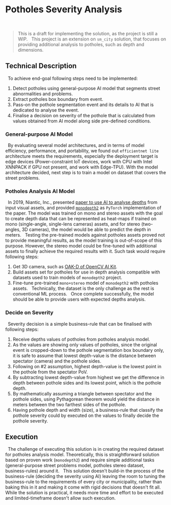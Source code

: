 # Potholes Severity Analysis
 
> This is a draft for implementing the solution, as the project is still a WIP.
 
This project is an extension on `sm_city` solution, that focuses on providing additional analysis to potholes, such as depth and dimensions.
 

## Technical Description
 
To achieve end-goal following steps need to be implemented:
1. Detect potholes using general-purpose AI model that segments street abnormalities and problems.
2. Extract potholes box boundary from event.
3. Pass-on the pothole segmentation event and its details to AI that is dedicated to analyse the event.
4. Finalise a decision on severity of the pothole that is calculated from values obtained from AI model along side pre-defined conditions.
 
### General-purpose AI Model
 
By evaluating several model architectures, and in terms of model efficiency, performance, and portability, we found out `efficientnet lite` architecture meets the requirements, especially the deployment target is edge devices (Power-constraint IoT devices, work with CPU with Intel XNNPACK if GPU not present, and work with Edge-TPU). With the model architecture decided, next step is to train a model on dataset that covers the street problems.
 
### Potholes Analysis AI Model
 
In 2019, Niantic, Inc., presented [paper to use AI to analyse depths](https://arxiv.org/abs/1806.01260) from input visual assets, and provided [`monodepth2`](https://github.com/nianticlabs/monodepth2) as `PyTorch` implementation of the paper. The model was trained on mono and stereo assets with the goal to create depth data that can be represented as heat-maps if trained on mono (single-angle, single-lens cameras) assets, and for stereo (two-angles, 3D cameras), the model would be able to predict the depth in meters.
 
Testing the pre-trained models against potholes assets proved not to provide meaningful results, as the model training is out-of-scope of this purpose. However, the stereo model could be fine-tuned with additional assets to finally achieve the required results with it. Such task would require following steps:
1. Get 3D camera, such as [OAK-D of OpenCV AI Kit](https://docs.luxonis.com/projects/hardware/en/latest/pages/BW1098OAK.html).
2. Build assets set for potholes for use in depth analysis compatible with datasets used to train models of `monodepth2` project.
3. Fine-tune pre-trained `mono+stereo` model of `monodepth2` with potholes assets.
 
Technically, the dataset is the only challenge as the rest is conventional ML process.
 
Once complete successfully, the model should be able to provide users with expected depths analysis.
 
### Decide on Severity
 
Severity decision is a simple business-rule that can be finalised with following steps:
1. Receive depths values of potholes from potholes analysis model.
2. As the values are showing only values of potholes, since the original event is cropped-down to the pothole segmentation box boundary only, it is safe to assume that lowest depth-value is the distance between spectator (camera) and the pothole sides.
3. Following on #2 assumption, highest depth-value is the lowest point in the pothole from the spectator PoV.
4. By subtracting lowest depth-value from highest we get the difference in depth between pothole sides and its lowest point, which is the pothole depth.
5. By mathematically assuming a triangle between spectator and the pothole sides, using Pythagorean theorem would yield the distance in meters between the two farthest sides of the pothole.
6. Having pothole depth and width (size), a business-rule that classify the pothole severity could by executed on the values to finally decide the pothole severity.
 

## Execution
 
The challenge of executing this solution is in creating the required dataset for potholes analysis model. Theoretically, this is straightforward solution based on proven work (`monodepth2`) and require simple additional tasks (general-purpose street problems model, potholes stereo dataset, business-rules) around it.
 
This solution doesn't build-in the process of the business-rule (deciding the severity using AI) leaving the room to tuning the business-rule to the requirements of every city or municipality, rather than baking this in it and making it come with rigid decisions that doesn't fit all.
 
While the solution is practical, it needs more time and effort to be executed and limited-timeframe doesn't allow such execution.
